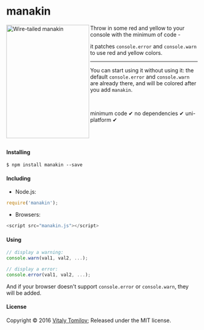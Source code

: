 # manakin

<img align="left" width="218" height="298" src="https://s31.postimg.org/y3s1ucqor/manakin.jpg" alt="Wire-tailed manakin">

Throw in some red and yellow to your console with the minimum of code - 

it patches `console.error` and `console.warn` to use red and yellow colors.

---

You can start using it without using it: the default `console.error` and `console.warn` are already there,
and will be colored after you add `manakin`.

<br/>

minimum code &#10004; no dependencies &#10004; uni-platform &#10004;

<br/><br/>

#### Installing

```
$ npm install manakin --save
```

#### Including

* Node.js:
```js
require('manakin');
```

* Browsers:
```js
<script src="manakin.js"></script>
```

#### Using

```js
// display a warning:
console.warn(val1, val2, ...);

// display a error:
console.error(val1, val2, ...);
```

And if your browser doesn't support `console.error` or `console.warn`, they will be added.

#### License

Copyright © 2016 [Vitaly Tomilov](https://github.com/vitaly-t);
Released under the MIT license.
